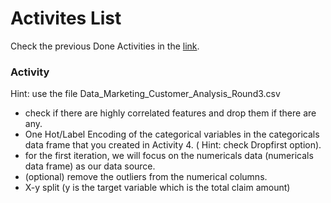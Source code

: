 # Activites List
Check the previous Done Activities in the [link](./Activities.md).

### Activity 
Hint: use the file  Data_Marketing_Customer_Analysis_Round3.csv
- check if there are highly correlated features and drop them if there are any.
- One Hot/Label Encoding of the categorical variables in the categoricals data frame that you created in Activity 4. ( Hint:  check Dropfirst option).
- for the first iteration, we will focus on the  numericals data (numericals data frame) as our data source.
- (optional)  remove the outliers from the numerical columns.
- X-y split (y is the target variable which  is the total claim amount)

